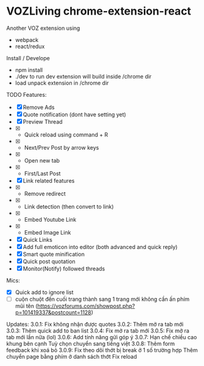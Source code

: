# VOZLiving chrome-extension-react
Another VOZ extension using
- webpack
- react/redux

Install / Develope
- npm install
- ./dev to run dev extension will build inside /chrome dir
- load unpack extension in /chrome dir

TODO Features:
- [X] Remove Ads
- [X] Quote notification (dont have setting yet)
- [X] Preview Thread
- [x] +   Quick reload using command + R
- [x] +   Next/Prev Post by arrow keys
- [x] +   Open new tab
- [x] +   First/Last Post
- [x] Link related features
- [x] +   Remove redirect
- [x] +   Link detection (then convert to link)
- [x] +   Embed Youtube Link
- [x] +   Embed Image Link
- [x] Quick Links
- [x] Add full emoticon into editor (both advanced and quick reply)
- [x] Smart quote minification
- [x] Quick post quotation
- [x] Monitor(Notify) followed threads

Mics:
- [x] Quick add to ignore list
- [ ] cuộn chuột đến cuối trang thành sang 1 trang mới không cần ấn phím mũi tên (https://vozforums.com/showpost.php?p=101419337&postcount=1128)

Updates:
3.0.1: Fix không nhận được quotes
3.0.2: Thêm mở ra tab mới 
3.0.3: Thêm quick add to ban list
3.0.4: Fix mở ra tab mới
3.0.5: Fix mở ra tab mới lần nữa (lol)
3.0.6: Add tính năng gửi góp ý
3.0.7: Hạn chế chiều cao khung bên cạnh
           Tuỳ chọn chuyển sang tiếng việt
3.0.8: Thêm form feedback khi xoá bỏ 
3.0.9: Fix theo dõi thớt bị break ở 1 số trường hợp
       Thêm chuyển page bằng phím ở danh sách thớt
       Fix reload